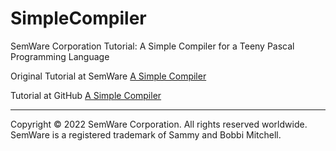 # SimpleCompiler
SemWare Corporation Tutorial: A Simple Compiler for a Teeny Pascal Programming Language

Original Tutorial at SemWare <a href="http://www.semware.com/html/compiler.html"> A Simple Compiler </a>


Tutorial at GitHub <a href="https://borismix.github.io/SimpleCompiler/Compiler.html"> A Simple Compiler </a>

<hr>
Copyright © 2022 SemWare Corporation. All rights reserved worldwide.
SemWare is a registered trademark of Sammy and Bobbi Mitchell.

